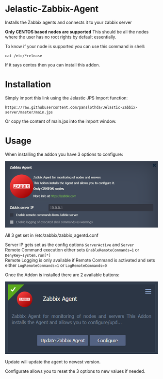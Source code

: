 # Jelastic-Zabbix-Agent
Installs the Zabbix agents and connects it to your zabbix server


**Only CENTOS based nodes are supported** 
This should be all the nodes where the user has no root rights by default essentially.

To know if your node is supported you can use this command in shell:
```
cat /etc/*release
```
If it says centos then you can install this addon.


# Installation
Simply import this link using the Jelastic JPS Import function:
```
https://raw.githubusercontent.com/panslothda/Jelastic-Zabbix-server/master/main.jps
```

Or copy the content of main.jps into the import window.


# Usage
When installing the addon you have 3 options to configure:

![Interface](images/configuration.png?raw=true)

All 3 get set in /etc/zabbix/zabbix_agentd.conf

Server IP gets set as the config options <code>ServerActive</code> and <code>Server</code>\
Remote Command execution either sets <code>EnableRemoteCommands=1</code> or <code>DenyKey=system.run[*]</code> \
Remote Logging is only available if Remote Command is activated and sets either <code>LogRemoteCommands=1</code> or <code>LogRemoteCommands=0</code>


Once the Addon is installed there are 2 available buttons:

![Interface](images/interface.png?raw=true)

Update will update the agent to newest version.

Configurate allows you to reset the 3 options to new values if needed.